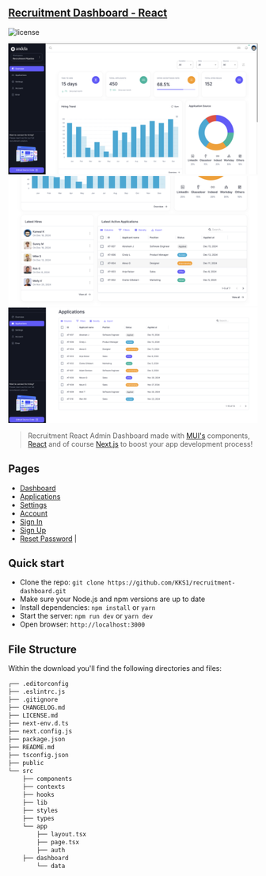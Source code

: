 ## [Recruitment Dashboard - React](http://localhost:3000/)

![license](https://img.shields.io/badge/license-MIT-blue.svg)

[![Recruitment Dashboard 1 - React](https://github.com/KKS1/recruitment-dashboard/blob/main/public/assets/screenshot-1.png)](http://localhost:3000/)
[![Recruitment Dashboard 2- React](https://github.com/KKS1/recruitment-dashboard/blob/main/public/assets/screenshot-2.png)](http://localhost:3000/)
[![Recruitment Dashboard 3- React](https://github.com/KKS1/recruitment-dashboard/blob/main/public/assets/screenshot-3.png)](http://localhost:3000/)

> Recruitment React Admin Dashboard made with [MUI's](https://mui.com) components, [React](https://reactjs.org) and of course [Next.js](https://github.com/vercel/next.js) to boost your app development process!

## Pages

- [Dashboard](http://localhost:3000)
- [Applications](http://localhost:3000/dashboard/customers)
- [Settings](http://localhost:3000/dashboard/settings)
- [Account](http://localhost:3000/dashboard/account)
- [Sign In](http://localhost:3000/auth/sign-in)
- [Sign Up](http://localhost:3000/auth/sign-up)
- [Reset Password](http://localhost:3000/auth/reset-password) |

## Quick start

- Clone the repo: `git clone https://github.com/KKS1/recruitment-dashboard.git`
- Make sure your Node.js and npm versions are up to date
- Install dependencies: `npm install` or `yarn`
- Start the server: `npm run dev` or `yarn dev`
- Open browser: `http://localhost:3000`

## File Structure

Within the download you'll find the following directories and files:

```
┌── .editorconfig
├── .eslintrc.js
├── .gitignore
├── CHANGELOG.md
├── LICENSE.md
├── next-env.d.ts
├── next.config.js
├── package.json
├── README.md
├── tsconfig.json
├── public
└── src
	├── components
	├── contexts
	├── hooks
	├── lib
	├── styles
	├── types
	└── app
		├── layout.tsx
		├── page.tsx
		├── auth
    ├── dashboard
		└── data
```
